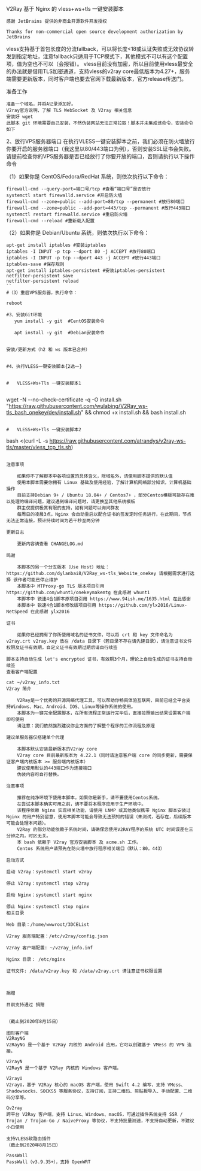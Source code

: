 V2Ray 基于 Nginx 的 vless+ws+tls 一键安装脚本

    感谢 JetBrains 提供的非商业开源软件开发授权

    Thanks for non-commercial open source development authorization by JetBrains

vless支持基于首包长度的分流fallback，可以将长度<18或认证失败或无效协议转发到指定地址，注意fallback只适用于TCP模式下，其他模式不可以有这个配置项，值为空也不可以（会报错）。
vless目前没有加密，所以目前使用vless最安全的办法就是借用TLS加密通道，支持vless的v2ray core最低版本为4.27+，服务端需要更新版本，同时客户端也要去官网下载最新版本，官方release传送门。

准备工作

    准备一个域名，并将A记录添加好。
    V2ray官方说明，了解 TLS WebSocket 及 V2ray 相关信息
    安装好 wget
    此脚本 git 环境需要自己安装，不然伪装网站无法正常拉取！脚本并未集成该命令，安装命令如下
    
    
2、放行VPS服务器端口
在执行VLESS一键安装脚本之前，我们必须在防火墙放行你要开启的服务器端口（我这里以80/443端口为例），否则安装SSL证书会失败。请提前检查你的VPS服务器是否已经放行了你要开放的端口，否则请执行以下操作命令
    
  （1）如果你是 CentOS/Fedora/RedHat 系统，则依次执行以下命令：

```
firewall-cmd --query-port=端口号/tcp #查看“端口号”是否放行
systemctl start firewalld.service #开启防火墙
firewall-cmd --zone=public --add-port=80/tcp --permanent #放行80端口
firewall-cmd --zone=public --add-port=443/tcp --permanent #放行443端口
systemctl restart firewalld.service #重启防火墙
firewall-cmd --reload #重新载入配置
```


（2）如果你是 Debian/Ubuntu 系统，则依次执行以下命令：
```
apt-get install iptables #安装iptables
iptables -I INPUT -p tcp --dport 80 -j ACCEPT #放行80端口
iptables -I INPUT -p tcp --dport 443 -j ACCEPT #放行443端口
iptables-save #保存规则
apt-get install iptables-persistent #安装iptables-persistent
netfilter-persistent save
netfilter-persistent reload
``
#（3）重启VPS服务器，执行命令：

reboot

#3、安装Git环境
   yum install -y git  #CentOS安装命令

   apt install -y git  #Debian安装命令
   

安装/更新方式（h2 和 ws 版本已合并）


#4、执行VLESS一键安装脚本{2选一}


#   VLESS+Ws+Tls 一键安装脚本1
                                 
```
wget -N --no-check-certificate -q -O install.sh "https://raw.githubusercontent.com/wulabing/V2Ray_ws-tls_bash_onekey/dev/install.sh" && chmod +x install.sh && bash install.sh
```

#   VLESS+Ws+Tls 一键安装脚本2
```
bash <(curl -L -s https://raw.githubusercontent.com/atrandys/v2ray-ws-tls/master/vless_tcp_tls.sh)
```

注意事项

    如果你不了解脚本中各项设置的具体含义，除域名外，请使用脚本提供的默认值
    使用本脚本需要你拥有 Linux 基础及使用经验，了解计算机网络部分知识，计算机基础操作
    目前支持Debian 9+ / Ubuntu 18.04+ / Centos7+ ，部分Centos模板可能存在难以处理的编译问题，建议遇到编译问题时，请更换至其他系统模板
    群主仅提供极其有限的支持，如有问题可以询问群友
    每周日的凌晨3点，Nginx 会自动重启以配合证书的签发定时任务进行，在此期间，节点无法正常连接，预计持续时间为若干秒至两分钟

更新日志

    更新内容请查看 CHANGELOG.md

鸣谢

    本脚本的另一个分支版本（Use Host）地址： https://github.com/dylanbai8/V2Ray_ws-tls_Website_onekey 请根据需求进行选择 该作者可能已停止维护
    本脚本中 MTProxy-go TLS 版本项目引用 https://github.com/whunt1/onekeymakemtg 在此感谢 whunt1
    本脚本中 锐速4合1脚本原项目引用 https://www.94ish.me/1635.html 在此感谢
    本脚本中 锐速4合1脚本修改版项目引用 https://github.com/ylx2016/Linux-NetSpeed 在此感谢 ylx2016

证书

    如果你已经拥有了你所使用域名的证书文件，可以将 crt 和 key 文件命名为 v2ray.crt v2ray.key 放在 /data 目录下（若目录不存在请先建目录），请注意证书文件权限及证书有效期，自定义证书有效期过期后请自行续签

脚本支持自动生成 let's encrypted 证书，有效期3个月，理论上自动生成的证书支持自动续签
查看客户端配置

cat ~/v2ray_info.txt
V2ray 简介

    V2Ray是一个优秀的开源网络代理工具，可以帮助你畅爽体验互联网，目前已经全平台支持Windows、Mac、Android、IOS、Linux等操作系统的使用。
    本脚本为一键完全配置脚本，在所有流程正常运行完毕后，直接按照输出结果设置客户端即可使用
    请注意：我们依然强烈建议你全方面的了解整个程序的工作流程及原理

建议单服务器仅搭建单个代理

    本脚本默认安装最新版本的V2ray core
    V2ray core 目前最新版本为 4.22.1（同时请注意客户端 core 的同步更新，需要保证客户端内核版本 >= 服务端内核版本）
    建议使用默认的443端口作为连接端口
    伪装内容可自行替换。

注意事项

    推荐在纯净环境下使用本脚本，如果你是新手，请不要使用Centos系统。
    在尝试本脚本确实可用之前，请不要将本程序应用于生产环境中。
    该程序依赖 Nginx 实现相关功能，请使用 LNMP 或其他类似携带 Nginx 脚本安装过 Nginx 的用户特别留意，使用本脚本可能会导致无法预知的错误（未测试，若存在，后续版本可能会处理本问题）。
    V2Ray 的部分功能依赖于系统时间，请确保您使用V2RAY程序的系统 UTC 时间误差在三分钟之内，时区无关。
    本 bash 依赖于 V2ray 官方安装脚本 及 acme.sh 工作。
    Centos 系统用户请预先在防火墙中放行程序相关端口（默认：80，443）

启动方式

启动 V2ray：systemctl start v2ray

停止 V2ray：systemctl stop v2ray

启动 Nginx：systemctl start nginx

停止 Nginx：systemctl stop nginx
相关目录

Web 目录：/home/wwwroot/3DCEList

V2ray 服务端配置：/etc/v2ray/config.json

V2ray 客户端配置: ~/v2ray_info.inf

Nginx 目录： /etc/nginx

证书文件: /data/v2ray.key 和 /data/v2ray.crt 请注意证书权限设置



捐赠

目前支持通过 捐赠


（截止到2020年8月15日）

图形客户端
V2RayNG   
V2RayNG 是一个基于 V2Ray 内核的 Android 应用，它可以创建基于 VMess 的 VPN 连接。

V2rayN   
V2RayN 是一个基于 V2Ray 内核的 Windows 客户端。

V2rayU   
V2rayU，基于 V2Ray 核心的 macOS 客户端，使用 Swift 4.2 编写，支持 VMess、Shadowsocks、SOCKS5 等服务协议，支持订阅，支持二维码、剪贴板导入、手动配置、二维码分享等。

Qv2ray   
跨平台 V2Ray 客户端，支持 Linux、Windows、macOS，可通过插件系统支持 SSR / Trojan / Trojan-Go / NaiveProxy 等协议，不支持批量测速，不支持自动更新，不建议小白使用

支持VLESS软路由插件
（截止到2020年8月15日）

PassWall
PassWall（v3.9.35+），支持 OpenWRT
